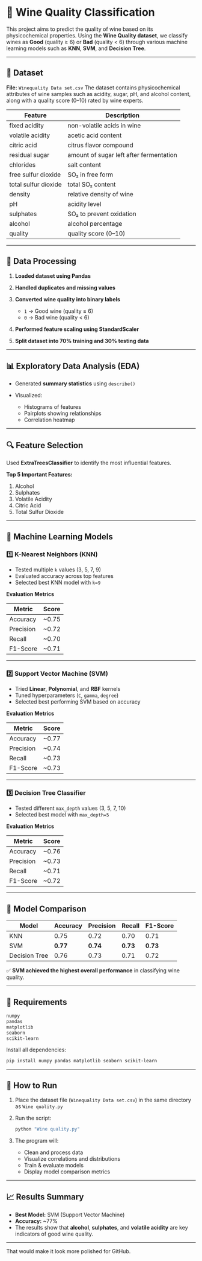 # 🍷 Wine Quality Classification

This project aims to predict the quality of wine based on its physicochemical properties. Using the **Wine Quality dataset**, we classify wines as **Good** (quality ≥ 6) or **Bad** (quality < 6) through various machine learning models such as **KNN**, **SVM**, and **Decision Tree**.

---

## 📂 Dataset

**File:** `Winequality Data set.csv`
The dataset contains physicochemical attributes of wine samples such as acidity, sugar, pH, and alcohol content, along with a quality score (0–10) rated by wine experts.

| Feature              | Description                             |
| -------------------- | --------------------------------------- |
| fixed acidity        | non-volatile acids in wine              |
| volatile acidity     | acetic acid content                     |
| citric acid          | citrus flavor compound                  |
| residual sugar       | amount of sugar left after fermentation |
| chlorides            | salt content                            |
| free sulfur dioxide  | SO₂ in free form                        |
| total sulfur dioxide | total SO₂ content                       |
| density              | relative density of wine                |
| pH                   | acidity level                           |
| sulphates            | SO₂ to prevent oxidation                |
| alcohol              | alcohol percentage                      |
| quality              | quality score (0–10)                    |

---

## 🧹 Data Processing

1. **Loaded dataset using Pandas**
2. **Handled duplicates and missing values**
3. **Converted wine quality into binary labels**

   * `1` → Good wine (quality ≥ 6)
   * `0` → Bad wine (quality < 6)
4. **Performed feature scaling using StandardScaler**
5. **Split dataset into 70% training and 30% testing data**

---

## 📊 Exploratory Data Analysis (EDA)

* Generated **summary statistics** using `describe()`
* Visualized:

  * Histograms of features
  * Pairplots showing relationships
  * Correlation heatmap

---

## 🔍 Feature Selection

Used **ExtraTreesClassifier** to identify the most influential features.

**Top 5 Important Features:**

1. Alcohol
2. Sulphates
3. Volatile Acidity
4. Citric Acid
5. Total Sulfur Dioxide

---

## 🤖 Machine Learning Models

### 1️⃣ K-Nearest Neighbors (KNN)

* Tested multiple `k` values (3, 5, 7, 9)
* Evaluated accuracy across top features
* Selected best KNN model with `k=9`

**Evaluation Metrics**

| Metric    | Score |
| --------- | ----- |
| Accuracy  | ~0.75 |
| Precision | ~0.72 |
| Recall    | ~0.70 |
| F1-Score  | ~0.71 |

---

### 2️⃣ Support Vector Machine (SVM)

* Tried **Linear**, **Polynomial**, and **RBF** kernels
* Tuned hyperparameters (`C`, `gamma`, `degree`)
* Selected best performing SVM based on accuracy

**Evaluation Metrics**

| Metric    | Score |
| --------- | ----- |
| Accuracy  | ~0.77 |
| Precision | ~0.74 |
| Recall    | ~0.73 |
| F1-Score  | ~0.73 |

---

### 3️⃣ Decision Tree Classifier

* Tested different `max_depth` values (3, 5, 7, 10)
* Selected best model with `max_depth=5`

**Evaluation Metrics**

| Metric    | Score |
| --------- | ----- |
| Accuracy  | ~0.76 |
| Precision | ~0.73 |
| Recall    | ~0.71 |
| F1-Score  | ~0.72 |

---

## 🧠 Model Comparison

| Model         | Accuracy | Precision | Recall   | F1-Score |
| ------------- | -------- | --------- | -------- | -------- |
| KNN           | 0.75     | 0.72      | 0.70     | 0.71     |
| SVM           | **0.77** | **0.74**  | **0.73** | **0.73** |
| Decision Tree | 0.76     | 0.73      | 0.71     | 0.72     |

✅ **SVM achieved the highest overall performance** in classifying wine quality.

---

## 🧾 Requirements

```bash
numpy
pandas
matplotlib
seaborn
scikit-learn
```

Install all dependencies:

```bash
pip install numpy pandas matplotlib seaborn scikit-learn
```

---

## 🚀 How to Run

1. Place the dataset file (`Winequality Data set.csv`) in the same directory as `Wine quality.py`
2. Run the script:

   ```bash
   python "Wine quality.py"
   ```
3. The program will:

   * Clean and process data
   * Visualize correlations and distributions
   * Train & evaluate models
   * Display model comparison metrics

---

## 📈 Results Summary

* **Best Model:** SVM (Support Vector Machine)
* **Accuracy:** ~77%
* The results show that **alcohol**, **sulphates**, and **volatile acidity** are key indicators of good wine quality.

---

That would make it look more polished for GitHub.
